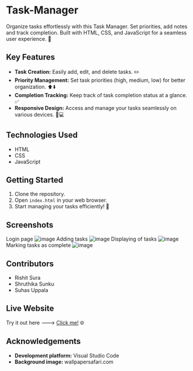 # Task-Manager
Organize tasks effortlessly with this Task Manager. Set priorities, add notes and track completion. Built with HTML, CSS, and JavaScript for a seamless user experience. 🚀

## Key Features
- **Task Creation:** Easily add, edit, and delete tasks. ✏️
- **Priority Management:** Set task priorities (high, medium, low) for better organization. ⬆️⬇️
- **Completion Tracking:** Keep track of task completion status at a glance. ✅
- **Responsive Design:** Access and manage your tasks seamlessly on various devices. 📱💻

## Technologies Used
- HTML
- CSS
- JavaScript

## Getting Started
1. Clone the repository.
2. Open `index.html` in your web browser.
3. Start managing your tasks efficiently! 🎉

## Screenshots
Login page
![image](https://github.com/rishitsura/Task-Manager/assets/115737321/38f9514a-b125-4786-91c2-976d35bf1dc3)
Adding tasks
![image](https://github.com/rishitsura/Task-Manager/assets/115737321/9da4ceee-d7f8-438a-88f7-80902705223f)
Displaying of tasks
![image](https://github.com/rishitsura/Task-Manager/assets/115737321/79c1a104-1697-44e0-b179-367015b18b81)
Marking tasks as complete
![image](https://github.com/rishitsura/Task-Manager/assets/115737321/747d923b-60c8-4058-9c6e-0c4f61a15909)

## Contributors
- Rishit Sura
- Shruthika Sunku
- Suhas Uppala

## Live Website
Try it out here ---> [Click me!](https://rishitsura.github.io/Task-Manager/) 🌐

## Acknowledgements
- **Development platform:** Visual Studio Code
- **Background image:** wallpapersafari.com


